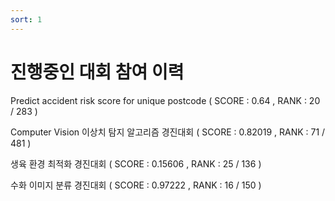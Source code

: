 ```yaml
---
sort: 1
---
```


# 진행중인 대회 참여 이력

Predict accident risk score for unique postcode ( SCORE : 0.64 , RANK : 20 / 283 )

Computer Vision 이상치 탐지 알고리즘 경진대회 ( SCORE : 0.82019 , RANK : 71 / 481 )

생육 환경 최적화 경진대회 ( SCORE : 0.15606 , RANK : 25 / 136 )

수화 이미지 분류 경진대회 ( SCORE : 0.97222 , RANK : 16 / 150 )

